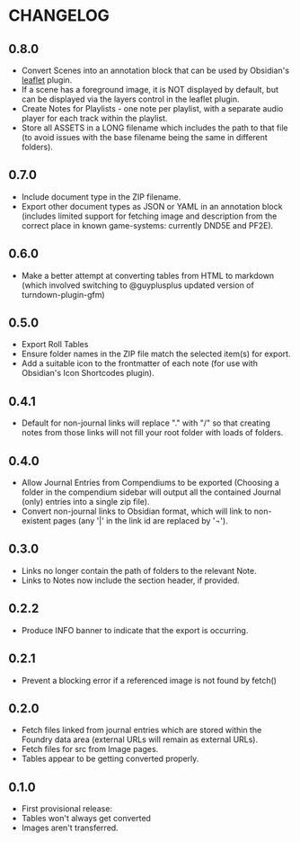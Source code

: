 # CHANGELOG

## 0.8.0

- Convert Scenes into an annotation block that can be used by Obsidian's [leaflet](https://github.com/javalent/obsidian-leaflet) plugin.
- If a scene has a foreground image, it is NOT displayed by default, but can be displayed via the layers control in the leaflet plugin.
- Create Notes for Playlists - one note per playlist, with a separate audio player for each track within the playlist.
- Store all ASSETS in a LONG filename which includes the path to that file (to avoid issues with the base filename being the same in different folders).

## 0.7.0

- Include document type in the ZIP filename.
- Export other document types as JSON or YAML in an annotation block (includes limited support for fetching image and description from the correct place in known game-systems: currently DND5E and PF2E).

## 0.6.0

- Make a better attempt at converting tables from HTML to markdown (which involved switching to @guyplusplus updated version of turndown-plugin-gfm)

## 0.5.0

- Export Roll Tables
- Ensure folder names in the ZIP file match the selected item(s) for export.
- Add a suitable icon to the frontmatter of each note (for use with Obsidian's Icon Shortcodes plugin).

## 0.4.1

- Default for non-journal links will replace "." with "/" so that creating notes from those links will not fill your root folder with loads of folders.

## 0.4.0

- Allow Journal Entries from Compendiums to be exported (Choosing a folder in the compendium sidebar will output all the contained Journal (only) entries into a single zip file).
- Convert non-journal links to Obsidian format, which will link to non-existent pages (any '|' in the link id are replaced by '¬').

## 0.3.0

- Links no longer contain the path of folders to the relevant Note.
- Links to Notes now include the section header, if provided.

## 0.2.2

- Produce INFO banner to indicate that the export is occurring.

## 0.2.1

- Prevent a blocking error if a referenced image is not found by fetch()

## 0.2.0

- Fetch files linked from journal entries which are stored within the Foundry data area (external URLs will remain as external URLs).
- Fetch files for src from Image pages.
- Tables appear to be getting converted properly.

## 0.1.0

- First provisional release:
- Tables won't always get converted
- Images aren't transferred.
